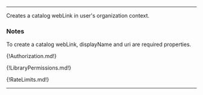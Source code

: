 ---

Creates a catalog webLink in user's organization context.

### Notes

To create a catalog webLink, displayName and uri are required properties.

{!Authorization.md!}

{!LibraryPermissions.md!}

{!RateLimits.md!}

---